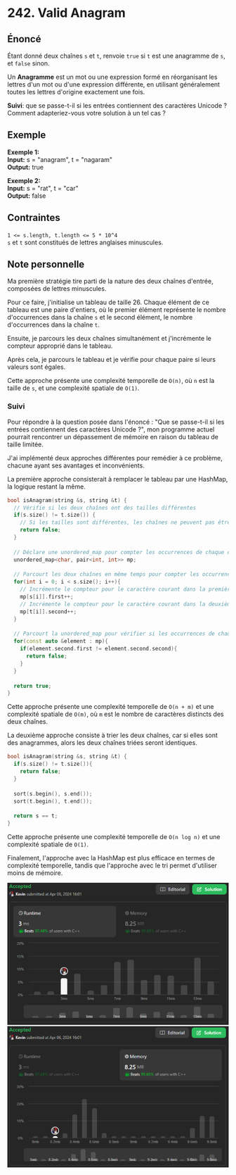 # 242. Valid Anagram

## Énoncé

Étant donné deux chaînes `s` et `t`, renvoie `true` si `t` est une anagramme de `s`, et `false` sinon.

Un **Anagramme** est un mot ou une expression formé en réorganisant les lettres d'un mot ou d'une expression différente, en utilisant généralement toutes les lettres d'origine exactement une fois.

**Suivi**: que se passe-t-il si les entrées contiennent des caractères Unicode ? Comment adapteriez-vous votre solution à un tel cas ?

## Exemple

**Exemple 1:**  
**Input:** s = "anagram", t = "nagaram"  
**Output:** true

**Exemple 2:**  
**Input:** s = "rat", t = "car"  
**Output:** false

## Contraintes

`1 <= s.length, t.length <= 5 * 10^4`  
`s` et `t` sont constitués de lettres anglaises minuscules.

## Note personnelle

Ma première stratégie tire parti de la nature des deux chaînes d'entrée, composées de lettres minuscules.

Pour ce faire, j'initialise un tableau de taille 26. Chaque élément de ce tableau est une paire d'entiers, où le premier élément représente le nombre d'occurrences dans la chaîne `s` et le second élément, le nombre d'occurrences dans la chaîne `t`.

Ensuite, je parcours les deux chaînes simultanément et j'incrémente le compteur approprié dans le tableau.

Après cela, je parcours le tableau et je vérifie pour chaque paire si leurs valeurs sont égales.

Cette approche présente une complexité temporelle de `O(n)`, où `n` est la taille de `s`, et une complexité spatiale de `O(1)`.

### Suivi

Pour répondre à la question posée dans l'énoncé : "Que se passe-t-il si les entrées contiennent des caractères Unicode ?", mon programme actuel pourrait rencontrer un dépassement de mémoire en raison du tableau de taille limitée.

J'ai implémenté deux approches différentes pour remédier à ce problème, chacune ayant ses avantages et inconvénients.

La première approche consisterait à remplacer le tableau par une HashMap, la logique restant la même.

```cpp
bool isAnagram(string &s, string &t) {
  // Vérifie si les deux chaînes ont des tailles différentes
  if(s.size() != t.size()) {
    // Si les tailles sont différentes, les chaînes ne peuvent pas être des anagrammes
    return false;
  }

  // Déclare une unordered_map pour compter les occurrences de chaque caractère dans les deux chaînes
  unordered_map<char, pair<int, int>> mp;

  // Parcourt les deux chaînes en même temps pour compter les occurrences de chaque caractère
  for(int i = 0; i < s.size(); i++){
    // Incrémente le compteur pour le caractère courant dans la première chaîne
    mp[s[i]].first++;
    // Incrémente le compteur pour le caractère courant dans la deuxième chaîne
    mp[t[i]].second++;
  }

  // Parcourt la unordered_map pour vérifier si les occurrences de chaque caractère sont égales dans les deux chaînes
  for(const auto &element : mp){
    if(element.second.first != element.second.second){
      return false;
    }
  }

  return true;
}
```

Cette approche présente une complexité temporelle de `O(n + m)` et une complexité spatiale de `O(m)`, où `m` est le nombre de caractères distincts des deux chaînes.

La deuxième approche consiste à trier les deux chaînes, car si elles sont des anagrammes, alors les deux chaînes triées seront identiques.

```cpp
bool isAnagram(string &s, string &t) {
  if(s.size() != t.size()){
    return false;
  }

  sort(s.begin(), s.end());
  sort(t.begin(), t.end());

  return s == t;
}
```

Cette approche présente une complexité temporelle de `O(n log n)` et une complexité spatiale de `O(1)`.

Finalement, l'approche avec la HashMap est plus efficace en termes de complexité temporelle, tandis que l'approche avec le tri permet d'utiliser moins de mémoire.

<img src="./imgs/runtime.png"/>
<img src="./imgs/memory.png"/>
